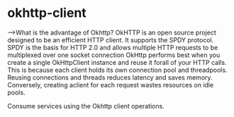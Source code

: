 # okhttp-client

-->What is the advantage of Okhttp?
   OkHTTP is an open source project designed to be an efficient HTTP client. It supports the SPDY protocol. SPDY is the basis for HTTP 2.0 and allows multiple HTTP requests to be multiplexed over one socket connection
   OkHttp performs best when you create a single OkHttpClient instance and reuse it forall of your HTTP calls. This is because each client holds its own connection pool and threadpools. Reusing connections and threads reduces latency and saves memory. Conversely, creating aclient for each request wastes resources on idle pools. 


Consume services using the Okhttp client operations.
